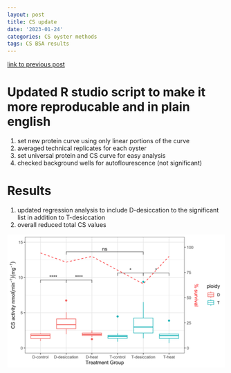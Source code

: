 ```yaml
---
layout: post
title: CS update
date: '2023-01-24'
categories: CS oyster methods
tags: CS BSA results
---
```

[link to previous post](https://github.com/ocattau/notebook-2/blob/master/_posts/2022-12-08-CS10.md)

# Updated R studio script to make it more reproducable and in plain english

1. set new protein curve using only linear portions of the curve
2. averaged technical replicates for each oyster
3. set universal protein and CS curve for easy analysis
4. checked background wells for autoflourescence (not significant)

# Results

1. updated regression analysis to include D-desiccation to the significant list in addition to T-desiccation
2. overall reduced total CS values

![image](https://raw.githubusercontent.com/ocattau/CS-manuscript/main/paper-figures/CSboxplot%20jan24)
